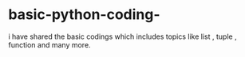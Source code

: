 # basic-python-coding-
 i have shared the basic codings 
which includes topics like list , tuple , function and many more.
